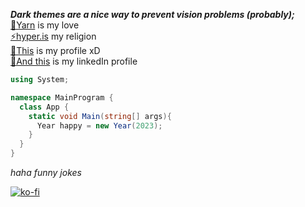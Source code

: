 ***Dark themes are a nice way to prevent vision problems (probably);***<br/>
[🧶Yarn](https://yarnpkg.com/) is my love<br/>
[⚡hyper.is](https://hyper.is/) my religion<br/>
[👤This](https://hidekihrk.github.io/) is my profile xD<br/>
[👤And this](https://www.linkedin.com/in/rayan-santos-600311181/) is my linkedIn profile<br/>
```csharp
using System;

namespace MainProgram {
  class App {
    static void Main(string[] args){
      Year happy = new Year(2023);
    }
  }
}
```
_haha funny jokes_

[![ko-fi](https://ko-fi.com/img/githubbutton_sm.svg)](https://ko-fi.com/F2F7P50M)
